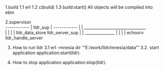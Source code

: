 1.build
	1.1 erl
	1.2 c(build)
	1.3 build:start()
	All objects will be compiled into ebin


2.supervisor	
					------------
					| lldr_sup |
					------------
						 |
						 |
		_______________________________	  
		|				  |
		|				  |
 lldr_data_store	lldr_server_sup
						  |
						  |
				  _______________
				  |				|
				  |				|
				echosrv	  lldr_handle_server	

3. How to run lldr
  3.1 erl -mnesia dir '"E:/work/lldr/mnesia/data"'
  3.2. start application
		application:start(lldr).

4. How to stop application
  application:stop(lldr).
